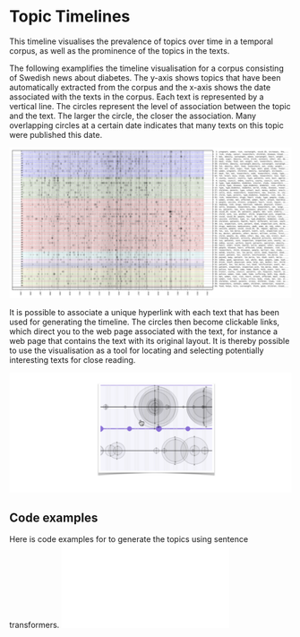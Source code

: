 Topic Timelines
===============
This timeline visualises the prevalence of topics over time in a temporal corpus, as well as the prominence of the topics in the texts. 

The following examplifies the timeline visualisation for a corpus consisting of Swedish news about diabetes. The y-axis shows topics that have been automatically extracted from the corpus and the x-axis shows the date associated with the texts in the corpus. Each text is represented by a vertical line. The circles represent the level of association between the topic and the text. The larger the circle, the closer the association. Many overlapping circles at a certain date indicates that many texts on this topic were published this date. 

![A visualisation of news on diabeted](diabetes.png)

It is possible to associate a unique hyperlink with each text that has been used for generating the timeline. The circles then become clickable links, which direct you to the web page associated with the text, for instance a web page that contains the text with its original layout. It is thereby possible to use the visualisation as a tool for locating and selecting potentially interesting texts for close reading.

![An example of zooming in and clicking](zoom_in.png)


Code examples
-------------

Here is code examples for to generate the topics using sentence transformers.
![cluster_diabetes_news.py](cluster_diabetes_news.py)

